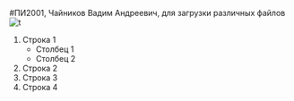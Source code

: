 #ПИ2001, Чайников Вадим Андреевич, для загрузки различных файлов
![t](https://kartinkof.club/uploads/posts/2022-03/1648379873_10-kartinkof-club-p-futbolnii-myachik-mem-10.jpg)
1. Строка 1
    - Столбец 1
    - Столбец 2
2. Строка 2
3. Строка 3
4. Строка 4
